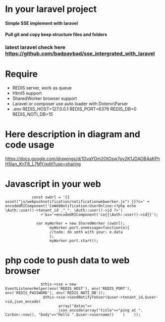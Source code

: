 # In your laravel project

#### Simple SSE implement with laravel
#### Pull git and copy keep structure files and folders

### latest laravel check here https://github.com/badpaybad/sse_intergrated_with_laravel

# Require

- REDIS server, work as queue
- Html5 support
- SharedWorker browser support
- Laravel or composer use auto loader with Dotenv\Parser
- .env
				REDIS_HOST=127.0.0.1
				REDIS_PORT=6379
				REDIS_DB=0
				REDIS_NOTI_DB=15


# Here description in diagram and code usage

https://docs.google.com/drawings/d/1DvaYDm2OtOsw7py2K1JDAOB4aKPhH5lan_KnT8_L7MY/edit?usp=sharing

# Javascript in your web

				const swUrl = '{{ asset("js/webpushnotification/notificationwebworker.js") }}?c=' + encodeURIComponent('CoWebNotification:UserOnline:<?php echo \Auth::user()->tenant_id ."_". \Auth::user()->id ?>')
					+'&s='+encodeURIComponent('co{{\Auth::user()->id}}');

				  var myWorker = new SharedWorker (swUrl);    
					    myWorker.port.onmessage=function(e){
						//todo: do smth with your: e.data
					    };
					    myWorker.port.start();

# php code to push data to web browser

					$this->sse = new EventListenerHelper(env('REDIS_HOST'), env('REDIS_PORT'), env('REDIS_PASSWORD'), env('REDIS_NOTI_DB'));  
					 $this->sse->SendNotifyToUser($user->tenant_id,$user->id,json_encode(
						    array("datas"=>
							json_encode(array("title"=>"ping at ". Carbon::now(), "body"=>"Hello ".$user->username))    )    ));
